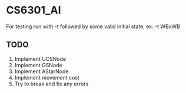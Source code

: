 # CS6301_AI

For testing run with -t followed by some valid initial state; ex: -t WBxWB

## TODO
1. Implement UCSNode
2. Implement GSNode
3. Implement AStarNode
4. Implement movement cost
5. Try to break and fix any errors
